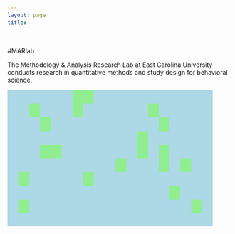 ```yaml
---
layout: page
title: 

---
```


#MARlab

The Methodology & Analysis Research Lab at East Carolina University conducts research in quantitative methods and study design for behavioral science.

![](https://github.com/schoam4/schoam4.github.io/raw/master/public/MAR_missmap.png)
